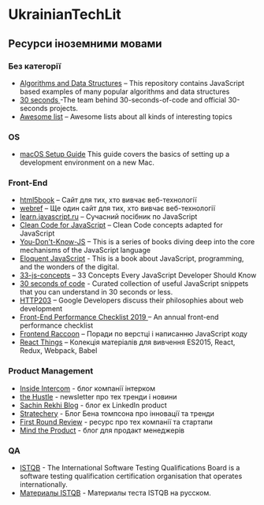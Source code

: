 # UkrainianTechLit

## Ресурси іноземними мовами

### Без категорії
- [Algorithms and Data Structures](https://github.com/trekhleb/javascript-algorithms) – This repository contains JavaScript based examples of many popular algorithms and data structures
- [30 seconds ](https://github.com/30-seconds) -The team behind 30-seconds-of-code and official 30-seconds projects.
- [Awesome list](https://github.com/sindresorhus/awesome) – Awesome lists about all kinds of interesting topics

### OS
- [macOS Setup Guide](http://sourabhbajaj.com/mac-setup/) This guide covers the basics of setting up a development environment on a new Mac.

### Front-End
- [html5book](https://html5book.ru/) – Сайт для тих, хто вивчає веб-технології
- [webref](https://webref.ru/) – Ще один сайт для тих, хто вивчає веб-технології
- [learn.javascript.ru](https://learn.javascript.ru/) – Сучасний посібник по JavaScript
- [Clean Code for JavaScript](https://github.com/ryanmcdermott/clean-code-javascript) – Clean Code concepts adapted for JavaScript
- [You-Don't-Know-JS](https://github.com/getify/You-Dont-Know-JS) – This is a series of books diving deep into the core mechanisms of the JavaScript language
- [Eloquent JavaScript](http://eloquentjavascript.net/) - This is a book about JavaScript, programming, and the wonders of the digital. 
- [33-js-concepts](https://github.com/leonardomso/33-js-concepts) – 33 Concepts Every JavaScript Developer Should Know
- [30 seconds of code](https://github.com/30-seconds/30-seconds-of-code) - Curated collection of useful JavaScript snippets that you can understand in 30 seconds or less.
- [HTTP203](https://www.youtube.com/playlist?list=PLNYkxOF6rcIAKIQFsNbV0JDws_G_bnNo9) – Google Developers discuss their philosophies about web development
- [Front-End Performance Checklist 2019 ](https://www.smashingmagazine.com/2019/01/front-end-performance-checklist-2019-pdf-pages/) – An annual front-end performance checklist
- [Frontend Raccoon](https://github.com/rtivital/jsraccoon) – Поради по верстці і написанню JavaScript коду
- [React Things](https://github.com/rtivital/react-things) – Колекція матеріалів для вивчення ES2015, React, Redux, Webpack, Babel

### Product Management

- [Inside Intercom](https://www.intercom.com/blog/) - блог компанії інтерком
- [the Hustle](https://thehustle.co/episodes) - newsletter про тех тренди і новини
- [Sachin Rekhi Blog](http://www.sachinrekhi.com/) - блог ex LinkedIn product
- [Stratechery](https://stratechery.com) - Блог Бена томпсона про інновації та тренди
- [First Round Review](https://firstround.com/review/) - ресурс про тех компанії та стартапи
- [Mind the Product](https://www.mindtheproduct.com/) - блог для продакт менеджерів

### QA 
- [ISTQB](https://www.istqb.org/downloads/syllabi/foundation-level-syllabus.html) - The International Software Testing Qualifications Board is a software testing qualification certification organisation that operates internationally. 
- [Материалы ISTQB](https://www.rstqb.org/ru/istqb-downloads.html) - Материалы теста ISTQB на русском.  

